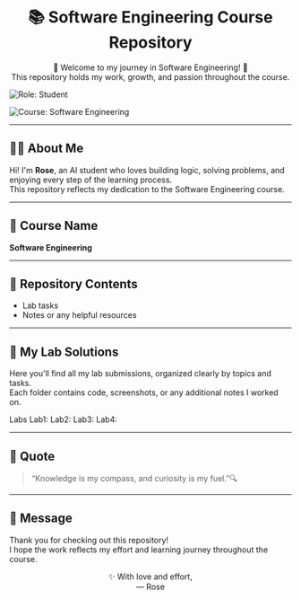 <h1 align="center">📚 Software Engineering Course Repository</h1>

<p align="center">
  🌸 Welcome to my journey in Software Engineering! 🌸<br>
  This repository holds my work, growth, and passion throughout the course.
</p>

<p align="center">
  
 ![Role: Student](https://img.shields.io/badge/Role-Student-f7c6d9?style=flat-square)
 
![Course: Software Engineering](https://img.shields.io/badge/Course-Software%20Engineering-f7c6d9?style=flat-square)

</p>

---

## 👩‍💻 About Me
Hi! I'm **Rose**, an AI student who loves building logic, solving problems, and enjoying every step of the learning process.  
This repository reflects my dedication to the Software Engineering course.

---

## 🔖 Course Name
**Software Engineering**

---

## 📁 Repository Contents
- Lab tasks  
- Notes or any helpful resources  


---

## 📂 My Lab Solutions
Here you'll find all my lab submissions, organized clearly by topics and tasks.  
Each folder contains code, screenshots, or any additional notes I worked on.


 Labs
   Lab1:
   Lab2: 
   Lab3:
   Lab4:
   


---

## 🌟 Quote
> “Knowledge is my compass, and curiosity is my fuel.”🔍

---

## 💌 Message
Thank you for checking out this repository!  
I hope the work reflects my effort and learning journey throughout the course.

<p align="center">
  ✨ With love and effort,<br>
  — Rose
</p>
